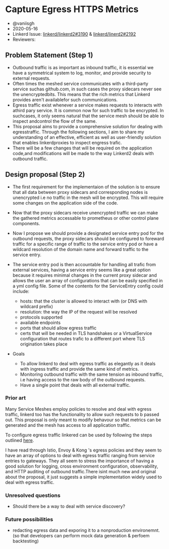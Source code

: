 # Capture Egress HTTPS Metrics

- @vaniisgh
- 2020-05-16
- Linkerd Issue: [linkerd/linkerd2#3190](https://github.com/linkerd/linkerd2/issues/3190) & [linkerd/linerd2#2192](https://github.com/linkerd/linkerd2/issues/2192)
- Reviewers:

## Problem Statement (Step 1)

[problem-statement]: #problem-statement

- Outbound traffic is as important as inbound traffic, it is essential we have a
symmetrical system to log, monitor, and provide security to external requests.
- Often times the meshed service communicates with a third-party service suchas github.com,
in such cases the proxy sidecars never see the unencryptedbits. This means that the
rich metrics that Linkerd provides aren't availablefor such communications.
- Egress traffic exist whenever a service makes requests to interacts with athird pary
service. It is common now for such traffic to be encrypted. In suchcases, it only seems
natural that the service mesh should be able to inspect andcontrol the flow of the same.
- This proposal aims to provide a comprehensive solution for dealing with
egresstraffic. Through the following sections, I aim to share my understanding of
an effective, efficient as well as user-friendly solution that enables linkerdproxies
to inspect engress trafic.
- There will be a few changes that will be required on the application code,and
modifications will be made to the way Linkerd2 deals with outbound traffic.

## Design proposal (Step 2)

- The first requirement for the implementaion of the solution is to ensure that all
data between proxy sidecars and corresponding nodes is unencrypted i.e no traffic
in the mesh will be encrypted. This will require some changes on the application side
of the code.
- Now that the proxy sidecars receive unencrypted traffic we can make the gathered
metrics accessable to prometheus or other control plane components.
- Now I propose we should provide a designated service entry pod for the outbound
requests, the proxy sidecars should be configured to foreward traffic for a specific
range of traffic to the service entry pod or have a wildcard resolution of the domain
name and forward traffic to the service entry.
- The service entry pod is then accountable for handling all trafic from external
services, having a service entry seems like a great option because it requires minimal
changes in the current proxy sidecar and allows the user an array of configurations
that can be easily specified in a yml config file. Some of the contents for the
ServiceEntry config could include:
  - hosts: that the cluster is allowed to interact with (or DNS with wildcard prefix)
  - resolution: the way the IP of the request will be resolved
  - protocols supported
  - available endpoints
  - ports that should allow egress traffic
  - certs that will be needed in TLS handshakes or a VirtualService configuration that
  routes trafic to a different port where TLS origination takes place

- Goals
  - To allow linkerd to deal with egress traffic as elegantly as it deals with ingress
  traffic and provide the same kind of metrics.
  - Monitoring outbound traffic with the same tension as inbound traffic, i.e having
  access to the raw body of the outbound requests.
  - Have a single point that deals with all external traffic.

### Prior art

[prior-art]: #prior-art

Many Service Meshes employ policies to resolve and deal with egress traffic, linkerd
too has the functionality to allow such requests to b passed out. This proposal is only
meant to modify behavour so that metrics can be generated and the mesh has access to
all application traffic.

To configure egress traffic linkered can be used by following the steps outlined [here](https://linkerd.io/2017/06/20/a-service-mesh-for-kubernetes-part-xi-egress/).

I have read through Istio, Envoy & Kong 's egress policies and they seem to have an
array of options to deal with egress traffic ranging from service entries to gateways.
They all seem to stress the importance of having a good solution for logging, cross
environment configuration, observability, and HTTP auditing of outbound traffic.There
isint much new and original about the proposal, it just suggests a simple
implementation widely used to deal with egress traffic.

### Unresolved questions

[unresolved-questions]: #unresolved-questions

- Should there be a way to deal with service discovery?

### Future possibilities

[future-possibilities]: #future-possibilities

- redacting egress data and exporing it to a nonproduction environemnt. (so that developers can perform mock data generation & perfoem backtesting)
